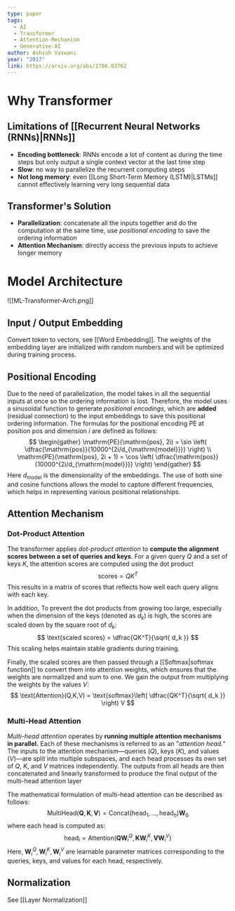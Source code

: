 ```yaml
---
type: paper
tags:
  - AI
  - Transformer
  - Attention-Mechanism
  - Generative-AI
author: Ashish Vaswani
year: "2017"
link: https://arxiv.org/abs/1706.03762
---
```

# Why Transformer
## Limitations of [[Recurrent Neural Networks (RNNs)|RNNs]]
- **Encoding bottleneck**: RNNs encode a lot of content as during the time steps but only output a single context vector at the last time step
- **Slow**: no way to parallelize the recurrent computing steps
- **Not long memory**: even [[Long Short-Term Memory (LSTM)|LSTMs]] cannot effectively learning very long sequential data

## Transformer's Solution
- **Parallelization**: concatenate all the inputs together and do the computation at the same time, use *positional encoding* to save the ordering information
- **Attention Mechanism**: directly access the previous inputs to achieve longer memory

# Model Architecture
![[ML-Transformer-Arch.png]]
## Input / Output Embedding
Convert token to vectors, see [[Word Embedding]]. The weights of the embedding layer are initialized with random numbers and will be optimized during training process.

## Positional Encoding
Due to the need of parallelization, the model takes in all the sequential inputs at once so the ordering information is lost. Therefore, the model uses a sinusoidal function to generate *positional encodings*, which are **added** (residual connection) to the input embeddings to save this positional ordering information. The formulas for the positional encoding $\mathrm{PE}$ at position $\mathrm{pos}$ and dimension $i$ are defined as follows:
$$
\begin{gather}
\mathrm{PE}(\mathrm{pos}, 2i) = \sin \left( \dfrac{\mathrm{pos}}{10000^{2i/d_{\mathrm{model}}}} \right)  \\
\mathrm{PE}(\mathrm{pos}, 2i + 1) = \cos \left( \dfrac{\mathrm{pos}}{10000^{2i/d_{\mathrm{model}}}} \right) 
\end{gather}
$$
Here $d_\mathrm{model}$ is the dimensionality of the embeddings. The use of both sine and cosine functions allows the model to capture different frequencies, which helps in representing various positional relationships.

## Attention Mechanism
### Dot-Product Attention
The transformer applies *dot-product attention* to **compute the alignment scores between a set of queries and keys**. For a given query $Q$ and a set of keys $K$, the attention scores are computed using the dot product
$$
\text{scores} = QK^T
$$
This results in a matrix of scores that reflects how well each query aligns with each key.

In addition, To prevent the dot products from growing too large, especially when the dimension of the keys (denoted as $d_k$​) is high, the scores are scaled down by the square root of $d_k$:
$$
\text{scaled scores} = \dfrac{QK^T}{\sqrt{ d_k }}
$$
This scaling helps maintain stable gradients during training.

Finally, the scaled scores are then passed through a [[Softmax|softmax function]] to convert them into attention weights, which ensures that the weights are normalized and sum to one. We gain the output from multiplying the weights by the values $V$:
$$
\text{Attention}(Q,K,V) = \text{softmax}\left( \dfrac{QK^T}{\sqrt{ d_k }} \right) V
$$
### Multi-Head Attention
*Multi-head attention* operates by **running multiple attention mechanisms in parallel.** Each of these mechanisms is referred to as an "*attention head.*" The inputs to the attention mechanism—queries ($Q$), keys ($K$), and values ($V$)—are split into multiple subspaces, and each head processes its own set of $Q$, $K$, and $V$ matrices independently. The outputs from all heads are then concatenated and linearly transformed to produce the final output of the multi-head attention layer

The mathematical formulation of multi-head attention can be described as follows:
$$
\text{MultiHead}(\textbf{Q}, \textbf{K}, \textbf{V}) = \text{Concat}(\text{head}_1, \ldots, \text{head}_h) \textbf{W}_0
$$
where each head is computed as:
$$
\text{head}_i = \text{Attention}(\textbf{Q} \textbf{W}_i^Q, \textbf{K} \textbf{W}_i^K, \textbf{V} \textbf{W}_i^V)
$$
Here, $\textbf{W}_i^Q, \textbf{W}_i^K, \textbf{W}_i^V$ are learnable parameter matrices corresponding to the queries, keys, and values for each head, respectively.

## Normalization
See [[Layer Normalization]]


